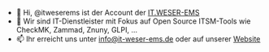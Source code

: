 - 👋 Hi, @itweserems ist der Account der [IT.WESER-EMS](https://it-weser-ems.de)
- 🌱 Wir sind IT-Dienstleister mit Fokus auf Open Source ITSM-Tools wie CheckMK, Zammad, Znuny, GLPI, ...
- 📫 Ihr erreicht uns unter info@it-weser-ems.de oder auf unserer [Website](https://it-weser-ems.de)

<!---
itweserems/itweserems is a ✨ special ✨ repository because its `README.md` (this file) appears on your GitHub profile.
You can click the Preview link to take a look at your changes.
--->
